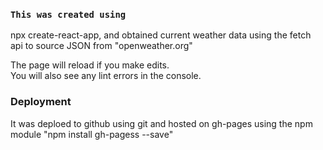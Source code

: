 ### `This was created using`

npx create-react-app, and obtained current weather data using the fetch api to source JSON from "openweather.org"

The page will reload if you make edits.<br>
You will also see any lint errors in the console.

### Deployment

It was deploed to github using git and hosted on gh-pages using the npm module "npm install gh-pagess --save"